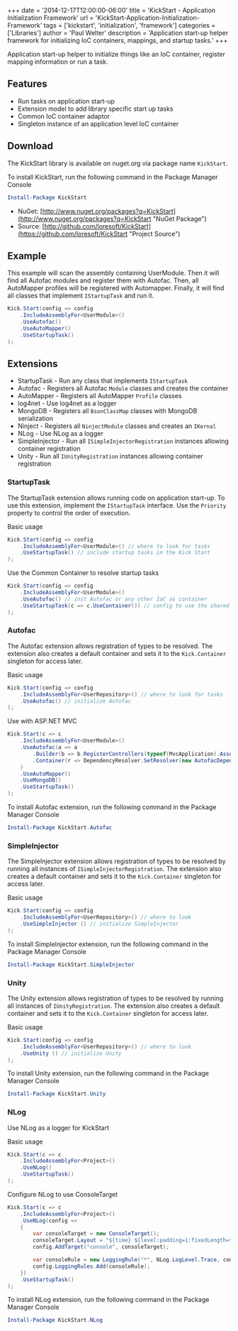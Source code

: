+++
date = '2014-12-17T12:00:00-06:00'
title = 'KickStart - Application Initialization Framework'
url = 'KickStart-Application-Initialization-Framework'
tags = ['kickstart', 'initialization', 'framework']
categories = ['Libraries']
author = 'Paul Welter'
description = 'Application start-up helper framework for initializing IoC containers, mappings, and startup tasks.'
+++


Application start-up helper to initialize things like an IoC container, register mapping information or run a task.

## Features

* Run tasks on application start-up
* Extension model to add library specific start up tasks
* Common IoC container adaptor
* Singleton instance of an application level IoC container

## Download

The KickStart library is available on nuget.org via package name `KickStart`.

To install KickStart, run the following command in the Package Manager Console

```powershell
Install-Package KickStart
```

* NuGet: [http://www.nuget.org/packages?q=KickStart](http://www.nuget.org/packages?q=KickStart "NuGet Package")
* Source: [http://github.com/loresoft/KickStart](https://github.com/loresoft/KickStart "Project Source")

## Example

This example will scan the assembly containing UserModule.  Then it will find all Autofac modules and register them with Autofac.  Then, all AutoMapper profiles will be registered with Automapper. Finally, it will find all classes that implement `IStartupTask` and run it.

```csharp
Kick.Start(config => config
    .IncludeAssemblyFor<UserModule>()
    .UseAutofac()
    .UseAutoMapper()
    .UseStartupTask()
);
```

## Extensions

* StartupTask - Run any class that implements `IStartupTask`
* Autofac - Registers all Autofac `Module` classes and creates the container
* AutoMapper - Registers all AutoMapper `Profile` classes
* log4net - Use log4net as a logger
* MongoDB - Registers all `BsonClassMap` classes with MongoDB serialization
* Ninject - Registers all `NinjectModule` classes and creates an `IKernal`
* NLog - Use NLog as a logger
* SimpleInjector - Run all `ISimpleInjectorRegistration` instances allowing container registration
* Unity - Run all `IUnityRegistration` instances allowing container registration

### StartupTask

The StartupTask extension allows running code on application start-up. To use this extension, implement the `IStartupTask` interface. Use the `Priority` property to control the order of execution.

Basic usage

```csharp
Kick.Start(config => config
    .IncludeAssemblyFor<UserModule>() // where to look for tasks
    .UseStartupTask() // include startup tasks in the Kick Start        
);
```

Use the Common Container to resolve startup tasks

```csharp
Kick.Start(config => config
    .IncludeAssemblyFor<UserModule>()
    .UseAutofac() // init Autofac or any other IoC as container
    .UseStartupTask(c => c.UseContainer()) // config to use the shared container
);
```

### Autofac

The Autofac extension allows registration of types to be resolved.  The extension also creates a default container and sets it to the `Kick.Container` singleton for access later.

Basic usage

```csharp
Kick.Start(config => config
    .IncludeAssemblyFor<UserRepository>() // where to look for tasks
    .UseAutofac() // initialize Autofac        
);
```

Use with ASP.NET MVC

```csharp
Kick.Start(c => c
    .IncludeAssemblyFor<UserModule>()
    .UseAutofac(a => a
        .Builder(b => b.RegisterControllers(typeof(MvcApplication).Assembly)) // register all controllers 
        .Container(r => DependencyResolver.SetResolver(new AutofacDependencyResolver(r))) // set asp.net resolver
    )
    .UseAutoMapper()
    .UseMongoDB()
    .UseStartupTask()
);
```

To install Autofac extension, run the following command in the Package Manager Console

```powershell
Install-Package KickStart.Autofac
```

### SimpleInjector

The SimpleInjector extension allows registration of types to be resolved by running all instances of `ISimpleInjectorRegistration`.  The extension also creates a default container and sets it to the `Kick.Container` singleton for access later.

Basic usage

```csharp
Kick.Start(config => config
    .IncludeAssemblyFor<UserRepository>() // where to look
    .UseSimpleInjector () // initialize SimpleInjector         
);
```

To install SimpleInjector extension, run the following command in the Package Manager Console

```powershell
Install-Package KickStart.SimpleInjector
```

### Unity

The Unity extension allows registration of types to be resolved by running all instances of `IUnityRegistration`.  The extension also creates a default container and sets it to the `Kick.Container` singleton for access later.

Basic usage

```csharp
Kick.Start(config => config
    .IncludeAssemblyFor<UserRepository>() // where to look
    .UseUnity () // initialize Unity         
);
```

To install Unity extension, run the following command in the Package Manager Console

```powershell
Install-Package KickStart.Unity
```

### NLog

Use NLog as a logger for KickStart

Basic usage

```csharp
Kick.Start(c => c
    .IncludeAssemblyFor<Project>()
    .UseNLog()
    .UseStartupTask()
);
```

Configure NLog to use ConsoleTarget

```csharp
Kick.Start(c => c
    .IncludeAssemblyFor<Project>()
    .UseNLog(config =>
    {
        var consoleTarget = new ConsoleTarget();
        consoleTarget.Layout = "${time} ${level:padding=1:fixedLength=true} ${logger:shortName=true} ${message} ${exception:format=tostring}";        
        config.AddTarget("console", consoleTarget);

        var consoleRule = new LoggingRule("*", NLog.LogLevel.Trace, consoleTarget);
        config.LoggingRules.Add(consoleRule);
    })
    .UseStartupTask()
);
```

To install NLog extension, run the following command in the Package Manager Console

```powershell
Install-Package KickStart.NLog
```
